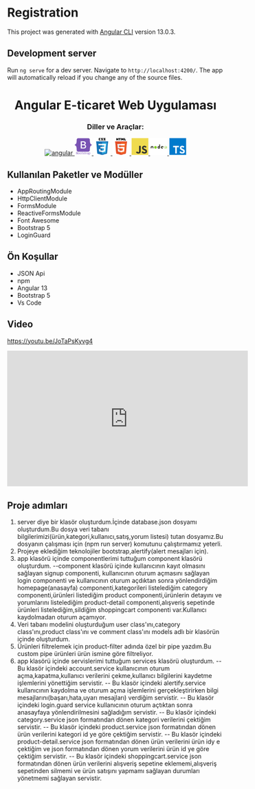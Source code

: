 # Registration

This project was generated with [Angular CLI](https://github.com/angular/angular-cli) version 13.0.3.

## Development server

Run `ng serve` for a dev server. Navigate to `http://localhost:4200/`. The app will automatically reload if you change any of the source files.

<h1 align="center">Angular E-ticaret Web Uygulaması</h1>


<h3 align="center">Diller ve Araçlar:</h3>
<p align="center"> <a href="https://angular.io" target="_blank" rel="noreferrer"> <img src="https://angular.io/assets/images/logos/angular/angular.svg" alt="angular" width="40" height="40"/> </a> <a href="https://getbootstrap.com" target="_blank" rel="noreferrer"> <img src="https://raw.githubusercontent.com/devicons/devicon/master/icons/bootstrap/bootstrap-plain-wordmark.svg" alt="bootstrap" width="40" height="40"/> </a> <a href="https://www.w3schools.com/css/" target="_blank" rel="noreferrer"> <img src="https://raw.githubusercontent.com/devicons/devicon/master/icons/css3/css3-original-wordmark.svg" alt="css3" width="40" height="40"/> </a></a> <a href="https://www.w3.org/html/" target="_blank" rel="noreferrer"> <img src="https://raw.githubusercontent.com/devicons/devicon/master/icons/html5/html5-original-wordmark.svg" alt="html5" width="40" height="40"/> </a> <a href="https://developer.mozilla.org/en-US/docs/Web/JavaScript" target="_blank" rel="noreferrer"> <img src="https://raw.githubusercontent.com/devicons/devicon/master/icons/javascript/javascript-original.svg" alt="javascript" width="40" height="40"/> </a> <a href="https://nodejs.org" target="_blank" rel="noreferrer"> <img src="https://raw.githubusercontent.com/devicons/devicon/master/icons/nodejs/nodejs-original-wordmark.svg" alt="nodejs" width="40" height="40"/> </a> <a href="https://www.typescriptlang.org/" target="_blank" rel="noreferrer"> <img src="https://raw.githubusercontent.com/devicons/devicon/master/icons/typescript/typescript-original.svg" alt="typescript" width="40" height="40"/> </a>

## Kullanılan Paketler ve Modüller
- AppRoutingModule
- HttpClientModule
- FormsModule
- ReactiveFormsModule
- Font Awesome
- Bootstrap 5
- LoginGuard

## Ön Koşullar
- JSON Api
- npm
- Angular 13
- Bootstrap 5
- Vs Code

## Video
 https://youtu.be/JoTaPsKyvg4 
 <iframe width="560" height="315" src="https://www.youtube.com/embed/JoTaPsKyvg4" title="YouTube video player" frameborder="0" allow="accelerometer; autoplay; clipboard-write; encrypted-media; gyroscope; picture-in-picture" allowfullscreen></iframe>
 
## Proje adımları
1. server diye bir klasör oluşturdum.İçinde database.json dosyamı oluşturdum.Bu dosya veri tabanı bilgilerimizi(ürün,kategori,kullanıcı,satış,yorum listesi) tutan dosyamız.Bu dosyanın çalışması için (npm run server) komutunu çalıştırmamız yeterli.
2. Projeye eklediğim teknolojiler bootstrap,alertify(alert mesajları için).
3. app klasörü içinde componentlerimi tuttuğum component klasörü oluşturdum.
--component klasörü içinde kullanıcının kayıt olmasını sağlayan signup componenti,
kullanıcının oturum açmasını sağlayan login componenti ve kullanıcının oturum açdıktan sonra yönlendirdiğim homepage(anasayfa) componenti,kategorileri listelediğim category componenti,ürünleri listediğim product componenti,ürünlerin detayını ve yorumlarını listelediğim product-detail componenti,alışveriş sepetinde ürünleri listelediğim,sildiğim shoppingcart componenti var.Kullanıcı kaydolmadan oturum açamıyor.
4. Veri tabanı modelini oluşturduğum user class'ını,category class'ını,product class'ını ve comment class'ını models adlı bir klasörün içinde oluşturdum.
5. Ürünleri filtrelemek için product-filter adında özel bir pipe yazdım.Bu custom pipe
ürünleri ürün ismine göre filtreliyor.
6. app klasörü içinde servislerimi tuttuğum services klasörü oluşturdum.
-- Bu klasör içindeki account.service  kullanıcının oturum açma,kapatma,kullanıcı verilerini çekme,kullanıcı bilgilerini kaydetme işlemlerini yönettiğim servistir. 
-- Bu klasör içindeki alertify.service kullanıcının kaydolma ve oturum açma işlemlerini gerçekleştirirken bilgi mesajlarını(başarı,hata,uyarı mesajları) verdiğim servistir.
-- Bu klasör içindeki login.guard service kullanıcının oturum açtıktan sonra anasayfaya yönlendirilmesini sağladığım servistir.
-- Bu klasör içindeki category.service json formatından dönen kategori verilerini çektiğim servistir.
-- Bu klasör içindeki product.service json formatından dönen ürün verilerini kategori id ye göre çektiğim servistir.
-- Bu klasör içindeki product-detail.service json formatından dönen ürün verilerini ürün idy e çektiğim  ve  json formatından dönen yorum verilerini ürün id ye göre çektiğim servistir.
-- Bu klasör içindeki shoppingcart.service json formatından dönen ürün verilerini alışveriş sepetine eklememi,alışveriş sepetinden silmemi ve ürün satışını yapmamı sağlayan durumları yönetmemi sağlayan servistir.

